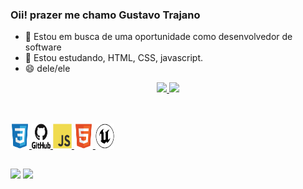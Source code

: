 ### Oii! prazer me chamo Gustavo Trajano

- 🔭 Estou em busca de uma oportunidade como desenvolvedor de software
- 🌱 Estou estudando, HTML, CSS, javascript.
- 😄 dele/ele

<div align="center">
  <a href="https://github.com/GustavoTrajano2">
  <img height="180em" src="https://github-readme-stats.vercel.app/api?username=gustavotrajano2&show_icons=true&theme=dark&include_all_commits=true&count_private=true"/>
  <img height="180em" src="https://github-readme-stats.vercel.app/api/top-langs/?username=gustavotrajano&layout=compact&langs_count=7&theme=dark"/>
</div>
  
 ##
<div style="display: inline_block"><br>
  <img src="https://raw.githubusercontent.com/devicons/devicon/1119b9f84c0290e0f0b38982099a2bd027a48bf1/icons/css3/css3-original.svg" height="40" width="30">
 <img src="https://raw.githubusercontent.com/devicons/devicon/1119b9f84c0290e0f0b38982099a2bd027a48bf1/icons/github/github-original-wordmark.svg" height="40" width="30">
  <img src="https://raw.githubusercontent.com/devicons/devicon/1119b9f84c0290e0f0b38982099a2bd027a48bf1/icons/javascript/javascript-original.svg" height="40" width="30">
  <img src="https://raw.githubusercontent.com/devicons/devicon/1119b9f84c0290e0f0b38982099a2bd027a48bf1/icons/html5/html5-original.svg" height="40" width="30">
  <img src="https://raw.githubusercontent.com/devicons/devicon/1119b9f84c0290e0f0b38982099a2bd027a48bf1/icons/unrealengine/unrealengine-original.svg" height="40" width="30">
  
  ##
  <div>
  <a href = "https://mail.google.com/mail/u/0/#inbox.com"><img src="https://img.shields.io/badge/-Gmail-%23333?style=for-the-badge&logo=gmail&logoColor=white" target="_blank"></a>
  <a href="https://https://www.linkedin.com/in/gustavo-henrique-trajano-da-silva-62278a210-45875016a" target="_blank"><img src="https://img.shields.io/badge/-LinkedIn-%230077B5?style=for-the-badge&logo=linkedin&logoColor=white" target="_blank"></a> 
</div>

